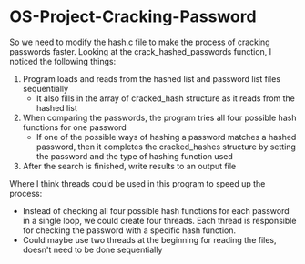 # OS-Project-Cracking-Password

So we need to modify the hash.c file to make the process of cracking passwords faster.
Looking at the crack_hashed_passwords function, I noticed the following things:
1. Program loads and reads from the hashed list and password list files sequentially
   - It also fills in the array of cracked_hash structure as it reads from the hashed list
2. When comparing the passwords, the program tries all four possible hash functions for one password
   - If one of the possible ways of hashing a password matches a hashed password, then it completes the cracked_hashes structure by setting the password and the type of hashing function used
3. After the search is finished, write results to an output file

Where I think threads could be used in this program to speed up the process:
- Instead of checking all four possible hash functions for each password in a single loop, we could create four threads. Each thread is responsible for checking the password with a specific hash function.
- Could maybe use two threads at the beginning for reading the files, doesn't need to be done sequentially
